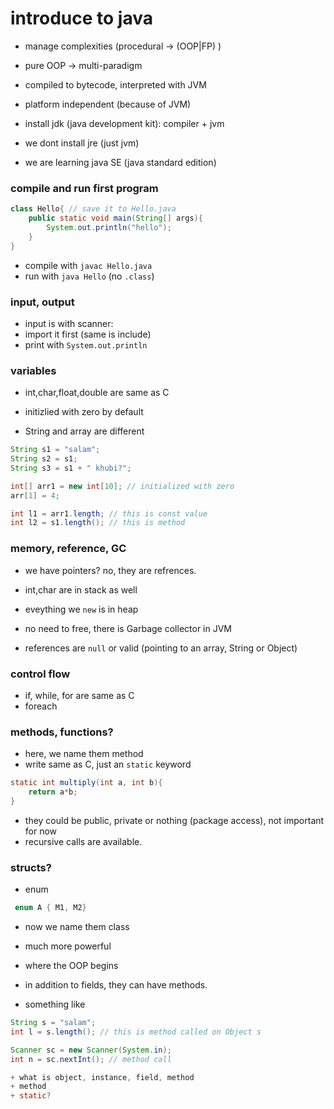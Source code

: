 # introduce to java 

+ manage complexities (procedural -> (OOP|FP) )
+ pure OOP -> multi-paradigm
+ compiled to bytecode, interpreted with JVM 
+ platform independent (because of JVM)

+ install jdk (java development kit): compiler + jvm
+ we dont install jre (just jvm)
+ we are learning java SE (java standard edition)


### compile and run first program 

```java
class Hello{ // save it to Hello.java
    public static void main(String[] args){
        System.out.println("hello");
    }
}
```

+ compile with `javac Hello.java`
+ run with `java Hello` (no `.class`)


### input, output

+ input is with scanner:
+ import it first (same is include)
+ print with `System.out.println`



### variables
+ int,char,float,double are same as C
+ initizlied with zero by default

+ String and array are different

```java
String s1 = "salam";
String s2 = s1;
String s3 = s1 + " khubi?";

int[] arr1 = new int[10]; // initialized with zero
arr[1] = 4;

int l1 = arr1.length; // this is const value
int l2 = s1.length(); // this is method 
```

### memory, reference, GC
+ we have pointers? no, they are refrences.


+ int,char are in stack as well
+ eveything we `new` is in heap 
+ no need to free, there is Garbage collector in JVM
+ references are `null` or valid (pointing to an array, String or Object)


### control flow 
+ if, while, for are same as C
+ foreach


### methods, functions?
+ here, we name them method
+ write same as C, just an `static` keyword

```java
static int multiply(int a, int b){
    return a*b;
}
```
+ they could be public, private or nothing (package access), not important for now
+ recursive calls are available.


### structs?
+ enum 

``` java
 enum A { M1, M2}
```

+ now we name them class
+ much more powerful
+ where the OOP begins 

+ in addition to fields, they can have methods.
+ something like

``` java
String s = "salam";
int l = s.length(); // this is method called on Object s

Scanner sc = new Scanner(System.in);
int n = sc.nextInt(); // method call

+ what is object, instance, field, method
+ method
+ static?


